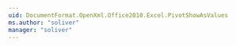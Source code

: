 ```yaml
---
uid: DocumentFormat.OpenXml.Office2010.Excel.PivotShowAsValues
ms.author: "soliver"
manager: "soliver"
---
```


